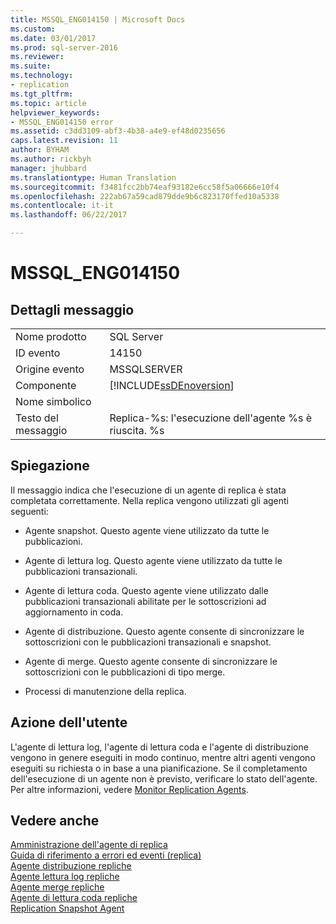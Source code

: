 ```yaml
---
title: MSSQL_ENG014150 | Microsoft Docs
ms.custom: 
ms.date: 03/01/2017
ms.prod: sql-server-2016
ms.reviewer: 
ms.suite: 
ms.technology:
- replication
ms.tgt_pltfrm: 
ms.topic: article
helpviewer_keywords:
- MSSQL_ENG014150 error
ms.assetid: c3dd3109-abf3-4b38-a4e9-ef48d0235656
caps.latest.revision: 11
author: BYHAM
ms.author: rickbyh
manager: jhubbard
ms.translationtype: Human Translation
ms.sourcegitcommit: f3481fcc2bb74eaf93182e6cc58f5a06666e10f4
ms.openlocfilehash: 222ab67a59cad879dde9b6c823170ffed10a5338
ms.contentlocale: it-it
ms.lasthandoff: 06/22/2017

---
```

# <a name="mssqleng014150"></a>MSSQL_ENG014150
    
## <a name="message-details"></a>Dettagli messaggio  
  
|||  
|-|-|  
|Nome prodotto|SQL Server|  
|ID evento|14150|  
|Origine evento|MSSQLSERVER|  
|Componente|[!INCLUDE[ssDEnoversion](../../includes/ssdenoversion-md.md)]|  
|Nome simbolico||  
|Testo del messaggio|Replica-%s: l'esecuzione dell'agente %s è riuscita. %s|  
  
## <a name="explanation"></a>Spiegazione  
 Il messaggio indica che l'esecuzione di un agente di replica è stata completata correttamente. Nella replica vengono utilizzati gli agenti seguenti:  
  
-   Agente snapshot. Questo agente viene utilizzato da tutte le pubblicazioni.  
  
-   Agente di lettura log. Questo agente viene utilizzato da tutte le pubblicazioni transazionali.  
  
-   Agente di lettura coda. Questo agente viene utilizzato dalle pubblicazioni transazionali abilitate per le sottoscrizioni ad aggiornamento in coda.  
  
-   Agente di distribuzione. Questo agente consente di sincronizzare le sottoscrizioni con le pubblicazioni transazionali e snapshot.  
  
-   Agente di merge. Questo agente consente di sincronizzare le sottoscrizioni con le pubblicazioni di tipo merge.  
  
-   Processi di manutenzione della replica.  
  
## <a name="user-action"></a>Azione dell'utente  
 L'agente di lettura log, l'agente di lettura coda e l'agente di distribuzione vengono in genere eseguiti in modo continuo, mentre altri agenti vengono eseguiti su richiesta o in base a una pianificazione. Se il completamento dell'esecuzione di un agente non è previsto, verificare lo stato dell'agente. Per altre informazioni, vedere [Monitor Replication Agents](../../relational-databases/replication/monitor/monitor-replication-agents.md).  
  
## <a name="see-also"></a>Vedere anche  
 [Amministrazione dell'agente di replica](../../relational-databases/replication/agents/replication-agent-administration.md)   
 [Guida di riferimento a errori ed eventi &#40;replica&#41;](../../relational-databases/replication/errors-and-events-reference-replication.md)   
 [Agente distribuzione repliche](../../relational-databases/replication/agents/replication-distribution-agent.md)   
 [Agente lettura log repliche](../../relational-databases/replication/agents/replication-log-reader-agent.md)   
 [Agente merge repliche](../../relational-databases/replication/agents/replication-merge-agent.md)   
 [Agente di lettura coda repliche](../../relational-databases/replication/agents/replication-queue-reader-agent.md)   
 [Replication Snapshot Agent](../../relational-databases/replication/agents/replication-snapshot-agent.md)  
  
  
